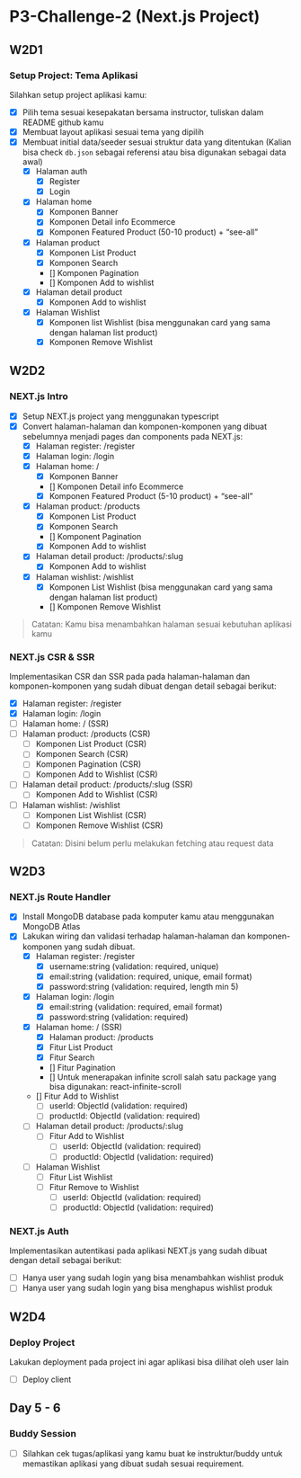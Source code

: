 # P3-Challenge-2 (Next.js Project)

## W2D1

### Setup Project: Tema Aplikasi

Silahkan setup project aplikasi kamu:

- [X] Pilih tema sesuai kesepakatan bersama  instructor, tuliskan dalam README github kamu
- [X] Membuat layout aplikasi sesuai tema yang dipilih
- [X] Membuat initial data/seeder sesuai struktur data yang ditentukan (Kalian bisa check `db.json` sebagai referensi atau bisa digunakan sebagai data awal)
  - [X] Halaman auth
    - [X] Register
    - [X] Login
  - [X] Halaman home
    - [X] Komponen Banner
    - [X] Komponen Detail info Ecommerce
    - [X] Komponen Featured Product (50-10 product) + “see-all”
  - [X] Halaman product
    - [X] Komponen List Product
    - [X] Komponen Search
    - [] Komponen Pagination
    - [] Komponen Add to wishlist
  - [X] Halaman detail product
    - [X] Komponen Add to wishlist
  - [X] Halaman Wishlist
    - [X] Komponen list Wishlist (bisa menggunakan card yang sama dengan halaman list product)
    - [X] Komponen Remove Wishlist

## W2D2

### NEXT.js Intro

- [X] Setup NEXT.js project yang menggunakan typescript
- [X] Convert halaman-halaman dan komponen-komponen yang dibuat sebelumnya menjadi  pages dan components pada NEXT.js:
  - [X] Halaman register: /register
  - [X] Halaman login: /login
  - [X] Halaman home: /
    - [X] Komponen Banner
    - [] Komponen Detail info Ecommerce
    - [X] Komponen Featured Product (5-10 product) + “see-all”
  - [X] Halaman product: /products
    - [X] Komponen List Product
    - [X] Komponen Search
    - [] Komponent Pagination
    - [X] Komponen Add to wishlist
  - [X] Halaman detail product: /products/:slug
    - [X] Komponen Add to wishlist
  - [X] Halaman wishlist: /wishlist
    - [X] Komponen List Wishlist (bisa menggunakan card yang sama dengan halaman list product)
    - [] Komponen Remove Wishlist

> Catatan: Kamu bisa menambahkan halaman sesuai kebutuhan aplikasi kamu

### NEXT.js CSR & SSR

Implementasikan CSR dan SSR pada pada halaman-halaman dan komponen-komponen yang sudah dibuat dengan detail sebagai berikut:

- [X] Halaman register: /register
- [X] Halaman login: /login
- [ ] Halaman home: / (SSR)
- [ ] Halaman product: /products (CSR)
  - [ ] Komponen List Product (CSR)
  - [ ] Komponen Search (CSR)
  - [ ] Komponen Pagination (CSR)
  - [ ] Komponen Add to Wishlist (CSR)
- [ ] Halaman detail product: /products/:slug (SSR)
  - [ ] Komponen Add to Wishlist (CSR)
- [ ] Halaman wishlist: /wishlist
  - [ ] Komponen List Wishlist (CSR)
  - [ ] Komponen Remove Wishlist (CSR)

> Catatan: Disini belum perlu melakukan fetching atau request data

## W2D3

### NEXT.js Route Handler

- [X] Install MongoDB database pada komputer kamu atau menggunakan MongoDB Atlas
- [X] Lakukan wiring dan validasi terhadap halaman-halaman dan komponen-komponen yang sudah dibuat.
  - [X] Halaman register: /register
    - [X] username:string (validation: required, unique)
    - [X] email:string  (validation: required, unique, email format)
    - [X] password:string  (validation: required, length min 5)
  - [X] Halaman login: /login
    - [X] email:string  (validation: required, email format)
    - [X] password:string  (validation: required)
  - [X] Halaman home: / (SSR)
    - [X] Halaman product: /products
    - [X] Fitur List Product
    - [X] Fitur Search
    - [] Fitur Pagination
    - [] Untuk menerapakan infinite scroll salah satu package yang bisa digunakan: react-infinite-scroll
  - [] Fitur Add to Wishlist
    - [ ] userId: ObjectId  (validation: required)
    - [ ] productId: ObjectId  (validation: required)
  - [ ] Halaman detail product: /products/:slug
    - [ ] Fitur Add to Wishlist
      - [ ] userId: ObjectId  (validation: required)
      - [ ] productId: ObjectId  (validation: required)
  - [ ] Halaman Wishlist
    - [ ] Fitur List Wishlist
    - [ ] Fitur Remove to Wishlist
      - [ ] userId: ObjectId  (validation: required)
      - [ ] productId: ObjectId  (validation: required)

### NEXT.js Auth

Implementasikan autentikasi pada aplikasi NEXT.js yang sudah dibuat dengan detail sebagai berikut:

- [ ] Hanya user yang sudah login yang bisa menambahkan wishlist produk
- [ ] Hanya user yang sudah login yang bisa menghapus wishlist produk

## W2D4

### Deploy Project

Lakukan deployment pada project ini agar aplikasi bisa dilihat oleh user lain

- [ ] Deploy client

## Day 5 - 6

### Buddy Session

- [ ] Silahkan cek tugas/aplikasi yang kamu buat ke instruktur/buddy untuk memastikan aplikasi yang dibuat sudah sesuai requirement.
